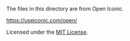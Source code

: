 The files in this directory are from Open Iconic.

https://useiconic.com/open/

Licensed under the [MIT License][].

[MIT License]: https://opensource.org/licenses/MIT
